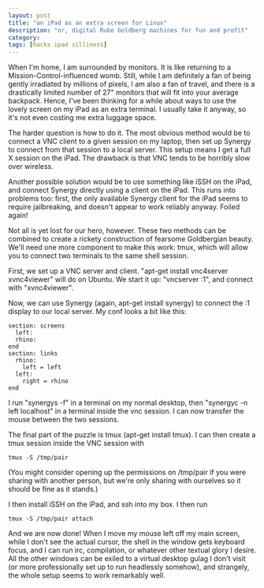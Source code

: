 ```yaml
---
layout: post
title: "an iPad as an extra screen for Linux"
description: "or, digital Rube Goldberg machines for fun and profit"
category:
tags: [hacks ipad silliness]
---
```


When I'm home, I am surrounded by monitors. It is like returning to a
Mission-Control-influenced womb. Still, while I am definitely a fan of
being gently irradiated by millions of pixels, I am also a fan of
travel, and there is a drastically limited number of 27" monitors that
will fit into your average backpack. Hence, I've been thinking for a
while about ways to use the lovely screen on my iPad as an extra
terminal. I usually take it anyway, so it's not even costing me extra
luggage space.

The harder question is how to do it. The most obvious method would be
to connect a VNC client to a given session on my laptop, then set up
Synergy to connect from that session to a local server. This setup
means I get a full X session on the iPad. The drawback is that VNC
tends to be horribly slow over wireless.

Another possible solution would be to use something like iSSH on the
iPad, and connect Synergy directly using a client on the iPad. This
runs into problems too: first, the only available Synergy client for
the iPad seems to require jailbreaking, and doesn't appear to work
reliably anyway. Foiled again!

Not all is yet lost for our hero, however. These two methods can be
combined to create a rickety construction of fearsome Goldbergian
beauty. We'll need one more component to make this work: tmux, which
will allow you to connect two terminals to the same shell session.

First, we set up a VNC server and client. "apt-get install vnc4server
xvnc4viewer" will do on Ubuntu. We start it up: "vncserver :1", and
connect with "xvnc4viewer".

Now, we can use Synergy (again, apt-get install synergy) to connect the :1
display to our local server. My conf looks a bit like this:

    section: screens
      left:
      rhino:
    end
    section: links
      rhino:
        left = left
      left:
        right = rhino
    end

I run "synergys -f" in a terminal on my normal desktop, then "synergyc
-n left localhost" in a terminal inside the vnc session. I can now
transfer the mouse between the two sessions.

The final part of the puzzle is tmux (apt-get install tmux). I can
then create a tmux session inside the VNC session with

    tmux -S /tmp/pair

(You might consider opening up the permissions on /tmp/pair if you
were sharing with another person, but we're only sharing with
ourselves so it should be fine as it stands.)

I then install iSSH on the iPad, and ssh into my box. I then run

    tmux -S /tmp/pair attach

And we are now done! When I move my mouse left off my main screen,
while I don't see the actual cursor, the shell in the window gets
keyboard focus, and I can run irc, compilation, or whatever other
textual glory I desire. All the other windows can be exiled to a
virtual desktop gulag I don't visit (or more professionally set up to
run headlessly somehow), and strangely, the whole setup seems to work
remarkably well.

